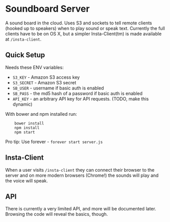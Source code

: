 Soundboard Server
=================

A sound board in the cloud. Uses S3 and sockets to tell remote clients (hooked up to speakers) when to play sound or speak text. Currently the full clients have to be on OS X, but a simpler Insta-Client(tm) is made available at `/insta-client`.

Quick Setup
-----------

Needs these ENV variables:

  - `S3_KEY` - Amazon S3 access key
  - `S3_SECRET` - Amazon S3 secret
  - `SB_USER` - username if basic auth is enabled
  - `SB_PASS` - the md5 hash of a password if basic auth is enabled
  - `API_KEY` - an arbitrary API key for API requests. (TODO, make this dynamic)

With bower and npm installed run:

```
    bower install
    npm install
    npm start
```

Pro tip: Use forever - `forever start server.js`


Insta-Client
------------

When a user visits `/insta-client` they can connect their browser to the server and on more modern browsers (Chrome!) the sounds will play and the voice will speak.


API
---

There is currently a very limited API, and more will be documented later. Browsing the code will reveal the basics, though.

